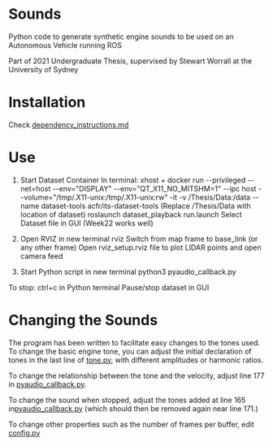# Sounds

Python code to generate synthetic engine sounds to be used on an Autonomous Vehicle running ROS

Part of 2021 Undergraduate Thesis, supervised by Stewart Worrall at the University of Sydney

# Installation
Check [dependency_instructions.md](dependency_instructions.md)

# Use
1. Start Dataset Container
In terminal:
  xhost +
  docker run --privileged --net=host --env="DISPLAY" --env="QT_X11_NO_MITSHM=1" --ipc host  --volume="/tmp/.X11-unix:/tmp/.X11-unix:rw" -it -v /Thesis/Data:/data --name dataset-tools acfr/its-dataset-tools
(Replace /Thesis/Data with location of dataset)
  roslaunch dataset_playback run.launch
Select Dataset file in GUI
(Week22 works well)

2. Open RVIZ in new terminal
  rviz
Switch from map frame to base_link (or any other frame)
Open rviz_setup.rviz file to plot LIDAR points and open camera feed

3. Start Python script in new terminal
  python3 pyaudio_callback.py

To stop:
ctrl+c in Python terminal
Pause/stop dataset in GUI

# Changing the Sounds
The program has been written to facilitate easy changes to the tones used. To change the basic engine tone, you can adjust the initial declaration of tones in the last line of [tone.py](tone.py), with different amplitudes or harmonic ratios.

To change the relationship between the tone and the velocity, adjust line 177 in [pyaudio_callback.py](pyaudio_callback.py).

To change the sound when stopped, adjust the tones added at line 165 in[pyaudio_callback.py](pyaudio_callback.py) (which should then be removed again near line 171.)

To change other properties such as the number of frames per buffer, edit [config.py](config.py)
